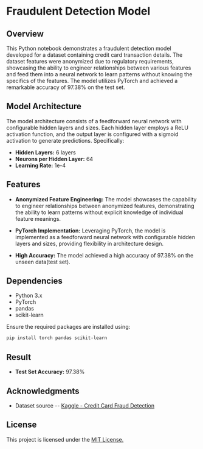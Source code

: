 # Fraudulent Detection Model

## Overview

This Python notebook demonstrates a fraudulent detection model developed for a dataset containing credit card transaction details. The dataset features were anonymized due to regulatory requirements, showcasing the ability to engineer relationships between various features and feed them into a neural network to learn patterns without knowing the specifics of the features. The model utilizes PyTorch and achieved a remarkable accuracy of 97.38% on the test set.

## Model Architecture

The model architecture consists of a feedforward neural network with configurable hidden layers and sizes. Each hidden layer employs a ReLU activation function, and the output layer is configured with a sigmoid activation to generate predictions. Specifically:

- **Hidden Layers:** 6 layers
- **Neurons per Hidden Layer:** 64
- **Learning Rate:** 1e-4

## Features

- **Anonymized Feature Engineering:** The model showcases the capability to engineer relationships between anonymized features, demonstrating the ability to learn patterns without explicit knowledge of individual feature meanings.
  
- **PyTorch Implementation:** Leveraging PyTorch, the model is implemented as a feedforward neural network with configurable hidden layers and sizes, providing flexibility in architecture design.

- **High Accuracy:** The model achieved a high accuracy of 97.38% on the unseen data(test set).

## Dependencies

- Python 3.x
- PyTorch
- pandas
- scikit-learn

Ensure the required packages are installed using:

```bash
pip install torch pandas scikit-learn

```

## Result

- **Test Set Accuracy:** 97.38%

## Acknowledgments

- Dataset source -- [Kaggle - Credit Card Fraud Detection](https://www.kaggle.com/datasets/nelgiriyewithana/credit-card-fraud-detection-dataset-2023)

## License

This project is licensed under the [MIT License.](https://choosealicense.com/licenses/mit/)